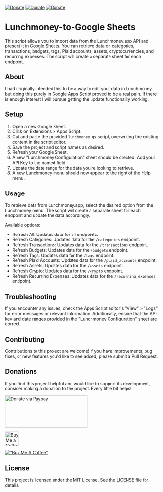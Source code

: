 [![Donate](https://img.shields.io/badge/Donate-PayPal-green.svg)](https://paypal.me/latetedemelon) [![Donate](https://img.shields.io/badge/Donate-Buy%20Me%20a%20Coffee-yellow)](https://buymeacoffee.com/latetedemelon) [![Donate](https://img.shields.io/badge/Donate-Ko--Fi-ff69b4)](https://ko-fi.com/latetedemelon)

# Lunchmoney-to-Google Sheets

This script allows you to import data from the Lunchmoney.app API and present it in Google Sheets. You can retrieve data on categories, transactions, budgets, tags, Plaid accounts, assets, cryptocurrencies, and recurring expenses. The script will create a separate sheet for each endpoint.

## About

I had originally intended this to be a way to edit your data in Lunchmoney but doing this purely in Google Apps Script proved to be a real pain.  If there is enough interest I will pursue getting the update functionality working.

## Setup

1. Open a new Google Sheet.
2. Click on Extensions > Apps Script.
3. Cut and paste the provided `lunchmoney.gs` script, overwriting the existing content in the script editor.
4. Save the project and script names as desired.
5. Refresh your Google Sheet.
6. A new "Lunchmoney Configuration" sheet should be created. Add your API Key to the named field.
7. Update the date range for the data you're looking to retrieve.
8. A new Lunchmoney menu should now appear to the right of the Help menu.

## Usage

To retrieve data from Lunchmoney.app, select the desired option from the Lunchmoney menu. The script will create a separate sheet for each endpoint and update the data accordingly.

Available options:

- Refresh All: Updates data for all endpoints.
- Refresh Categories: Updates data for the `/categories` endpoint.
- Refresh Transactions: Updates data for the `/transactions` endpoint.
- Refresh Budgets: Updates data for the `/budgets` endpoint.
- Refresh Tags: Updates data for the `/tags` endpoint.
- Refresh Plaid Accounts: Updates data for the `/plaid_accounts` endpoint.
- Refresh Assets: Updates data for the `/assets` endpoint.
- Refresh Crypto: Updates data for the `/crypto` endpoint.
- Refresh Recurring Expenses: Updates data for the `/recurring_expenses` endpoint.

## Troubleshooting

If you encounter any issues, check the Apps Script editor's "View" > "Logs" for error messages or relevant information. Additionally, ensure that the API key and date ranges provided in the "Lunchmoney Configuration" sheet are correct.

## Contributing

Contributions to this project are welcome! If you have improvements, bug fixes, or new features you'd like to see added, please submit a Pull Request.

## Donations

If you find this project helpful and would like to support its development, consider making a donation to the project. Every little bit helps!

<a href='https://paypal.me/latetedemelon' target='_blank'><img src="https://github.com/stefan-niedermann/paypal-donate-button/blob/master/paypal-donate-button.png" width="270" height="105" alt='Donate via Paypay' />

<a href='https://ko-fi.com/latetedemelon' target='_blank'><img height='35' style='border:0px;height:46px;' src='https://az743702.vo.msecnd.net/cdn/kofi3.png?v=0' border='0' alt='Buy Me a Coffee at ko-fi.com' />

[!["Buy Me A Coffee"](https://www.buymeacoffee.com/assets/img/custom_images/yellow_img.png)](https://www.buymeacoffee.com/latetedemelon)

## License

This project is licensed under the MIT License. See the [LICENSE](https://github.com/latetedemelon/viscal/blob/main/LICENSE) file for details.

